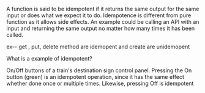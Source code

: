 
A function is said to be idempotent if it returns the same output for the same input or does what we expect it to do. Idempotence is different from pure function as it allows side effects. An example could be calling an API with an input and returning the same output no matter how many times it has been called.

ex-- get , put, delete method are idemopent and create are unidemopent


What is a example of idempotent?

On/Off buttons of a train's destination sign control panel. Pressing the On button (green) is an idempotent operation,
 since it has the same effect whether done once or multiple times. Likewise, pressing Off is idempotent